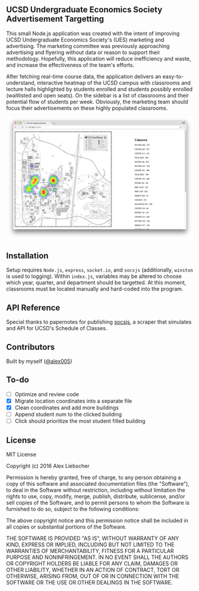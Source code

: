 ## UCSD Undergraduate Economics Society Advertisement Targetting

This small Node.js application was created with the intent of improving UCSD Undergraduate Economics Society's (UES) marketing and advertising. The marketing committee was previously approaching advertising and flyering without data or reason to support their methodology. Hopefully, this application will reduce inefficiency and waste, and increase the effectiveness of the team's efforts.

After fetching real-time course data, the application delivers an easy-to-understand, interactive heatmap of the UCSD campus with classrooms and lecture halls highlighted by students enrolled and students possibly enrolled (waitlisted and open seats). On the sidebar is a list of classrooms and their potential flow of students per week. Obviously, the marketing team should focus their advertisements on these highly populated classrooms.

![Operational Screenshot](/UES%20Ad%20Targeting.png?raw=true "Operational Screenshot")

## Installation

Setup requires <code>Node.js</code>, <code>express</code>, <code>socket.io</code>, and <code>socsjs</code> (additionally, <code>winston</code> is used to logging). Within <code>index.js</code>, variables may be altered to choose which year, quarter, and department should be targetted. At this moment, classrooms must be located manually and hard-coded into the program.

## API Reference

Special thanks to papernotes for publishing [socsjs](https://github.com/papernotes/socsjs), a scraper that simulates and API for UCSD's Schedule of Classes.

## Contributors

Built by myself ([@alex005](https://github.com/Alex005))

## To-do

- [ ] Optimize and review code
- [x] Migrate location coordinates into a separate file
- [x] Clean coordinates and add more buildings
- [ ] Append student num to the clicked building
- [ ] Click should prioritize the most student filled building

## License

MIT License

Copyright (c) 2016 Alex Liebscher

Permission is hereby granted, free of charge, to any person obtaining a copy
of this software and associated documentation files (the "Software"), to deal
in the Software without restriction, including without limitation the rights
to use, copy, modify, merge, publish, distribute, sublicense, and/or sell
copies of the Software, and to permit persons to whom the Software is
furnished to do so, subject to the following conditions:

The above copyright notice and this permission notice shall be included in all
copies or substantial portions of the Software.

THE SOFTWARE IS PROVIDED "AS IS", WITHOUT WARRANTY OF ANY KIND, EXPRESS OR
IMPLIED, INCLUDING BUT NOT LIMITED TO THE WARRANTIES OF MERCHANTABILITY,
FITNESS FOR A PARTICULAR PURPOSE AND NONINFRINGEMENT. IN NO EVENT SHALL THE
AUTHORS OR COPYRIGHT HOLDERS BE LIABLE FOR ANY CLAIM, DAMAGES OR OTHER
LIABILITY, WHETHER IN AN ACTION OF CONTRACT, TORT OR OTHERWISE, ARISING FROM,
OUT OF OR IN CONNECTION WITH THE SOFTWARE OR THE USE OR OTHER DEALINGS IN THE
SOFTWARE.
